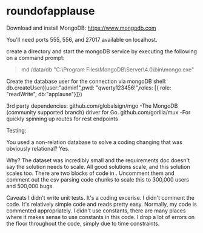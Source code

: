 # roundofapplause

Download and install MongoDB:
https://www.mongodb.com

You'll need ports 555, 556, and 27017 available on localhost.

create a directory and start the mongoDB service by executing the following on a command prompt:

>md /data/db
>"C:\Program Files\MongoDB\Server\4.0\bin\mongo.exe"

Create the database user for the connection via mongoDB shell:
db.createUser({user:"admin1",pwd: "qwerty123456!",roles: [{ role: "readWrite", db:"applause"}]})


3rd party dependencies:
github.com/globalsign/mgo
-The MongoDB (community supported branch) driver for Go.
github.com/gorilla/mux
-For quickly spinning up routes for rest endpoints

Testing:


You used a non-relation database to solve a coding changing that was obviously relational?
Yes.

Why?
The dataset was incredibly small and the requirements doc doesn't say the solution needs to scale.  All good solutions scale, and this solution scales too.  There are two blocks of code in .  Uncomment them and comment out the csv parsing code chunks to scale this to 300,000 users and 500,000 bugs.

Caveats
I didn't write unit tests.  It's a coding excerise.
I didn't comment the code.  It's relatively simple code and reads pretty easy.  Normally, my code is commented appropriately. 
I didn't use constants, there are many places where it makes sense to use constants in this code.
I drop a lot of errors on the floor throughout the code, simply due to time constraints.
